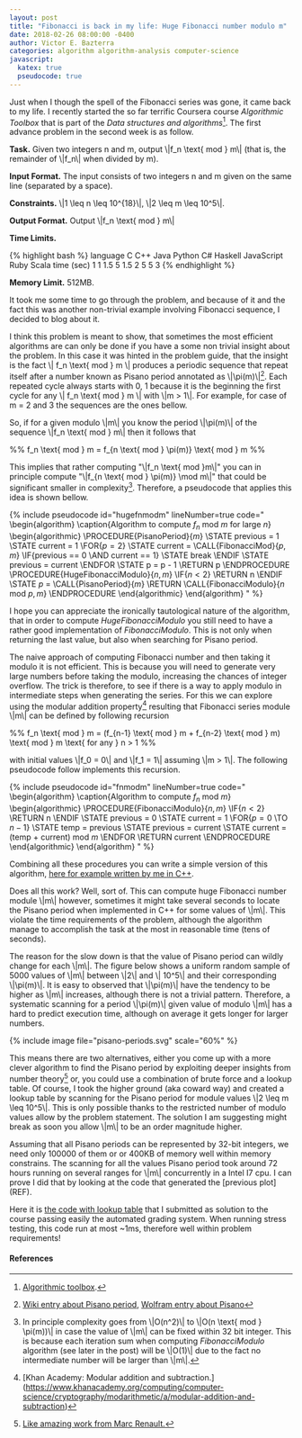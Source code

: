 ```yaml
---
layout: post
title: "Fibonacci is back in my life: Huge Fibonacci number modulo m"
date: 2018-02-26 08:00:00 -0400
author: Victor E. Bazterra
categories: algorithm algorithm-analysis computer-science
javascript:
  katex: true
  pseudocode: true
---
```


Just when I though the spell of the Fibonacci series was gone, it came back to my life. I recently started the so far terrific Coursera course *Algorithmic Toolbox* that is part of the *Data structures and algorithms*[^1]. The first advance problem in the second week is as follow.

**Task.** Given two integers n and m, output \\|f_n \text{ mod } m\\| (that is, the remainder of \\|f_n\\| when divided by m).

**Input Format.** The input consists of two integers n and m given on the same line (separated by a space).

**Constraints.** \\|1 \leq n \leq 10^{18}\\|, \\|2 \leq m \leq 10^5\\|.

**Output Format.** Output  \\|f_n \text{ mod } m\\|

**Time Limits.**

{% highlight bash %}
language   C  C++  Java  Python  C#   Haskell  JavaScript  Ruby  Scala
time (sec) 1  1    1.5   5       1.5  2        5           5     3
{% endhighlight %}

**Memory Limit.** 512MB.

It took me some time to go through the problem, and because of it and the fact this was another non-trivial example involving Fibonacci sequence, I decided to blog about it.

I think this problem is meant to show, that sometimes the most efficient algorithms are can only be done if you have a some non trivial insight about the problem. In this case it was hinted in the problem guide, that the insight is the fact \\| f_n \text{ mod } m \\| produces a periodic sequence that repeat itself after a number known as Pisano period annotated as \\|\pi(m)\\|[^2]. Each repeated cycle always starts with 0, 1 because it is the beginning the first cycle for any \\| f_n \text{ mod } m \\| with \\|m > 1\\|. For example, for case of m = 2 and 3 the sequences are the ones bellow.

So, if for a given modulo \\|m\\| you know the period \\|\pi(m)\\| of the sequence \\|f_n \text{ mod } m\\| then it follows that

<p>%%
f_n \text{ mod } m = f_{n \text{ mod } \pi(m)} \text{ mod } m
%%</p>

This implies that rather computing "\\|f_n \text{ mod }m\\|" you can in principle compute "\\|f_{n \text{ mod } \pi(m)} \mod m\\|" that could be significant smaller in complexity[^3]. Therefore, a pseudocode that applies this idea is shown bellow.

{% include pseudocode id="hugefnmodm" lineNumber=true code="
\begin{algorithm}
\caption{Algorithm to compute $f_n \text{ mod } m$ for large $n$}
\begin{algorithmic}
\PROCEDURE{PisanoPeriod}{$m$}
    \STATE previous = 1
    \STATE current = 1
    \FOR{$p = 2$}
        \STATE current = \CALL{FibonacciMod}{$p, m$}
        \IF{previous == 0 \AND current == 1}
          \STATE break
        \ENDIF
        \STATE previous = current
    \ENDFOR
    \STATE p = p - 1
    \RETURN p
\ENDPROCEDURE
\PROCEDURE{HugeFibonacciModulo}{$n,m$}
    \IF{$n < 2$}
        \RETURN n
    \ENDIF
    \STATE $p$ = \CALL{PisanoPeriod}{$m$}
    \RETURN \CALL{FibonacciModulo}{$n \text{ mod } p,m$}
\ENDPROCEDURE
\end{algorithmic}
\end{algorithm}
" %}

I hope you can appreciate the ironically tautological nature of the algorithm, that in order to compute *HugeFibonacciModulo* you still need to have a rather good implementation of *FibonacciModulo*. This is not only when returning the last value, but also when searching for Pisano period.

The naive approach of computing Fibonacci number and then taking it modulo it is not efficient. This is because you will need to generate very large numbers before taking the modulo, increasing the chances of integer overflow. The trick is therefore, to see if there is a way to apply modulo in intermediate steps when generating the series. For this we can explore using the modular addition property[^4] resulting that Fibonacci series module \\|m\\| can be defined by following recursion

<p>%%
f_n \text{ mod } m = (f_{n-1} \text{ mod } m + f_{n-2} \text{ mod } m) \text{ mod } m \text{   for any   } n > 1
%%</p>

with initial values \\|f_0 = 0\\| and \\|f_1 = 1\\| assuming \\|m > 1\\|. The following pseudocode follow implements this recursion.

{% include pseudocode id="fnmodm" lineNumber=true code="
\begin{algorithm}
\caption{Algorithm to compute $f_n \text{ mod } m$}
\begin{algorithmic}
\PROCEDURE{FibonacciModulo}{$n,m$}
    \IF{$n < 2$}
        \RETURN n
    \ENDIF
     \STATE previous = 0
     \STATE current  = 1
     \FOR{$p = 0$ \TO $n - 1$}
         \STATE temp = previous
         \STATE previous = current
         \STATE current = (temp + current) mod $m$
     \ENDFOR
     \RETURN current
\ENDPROCEDURE
\end{algorithmic}
\end{algorithm}
" %}

Combining all these procedures you can write a simple version of this algorithm, [here for example written by me in C++](https://github.com/baites/examples/blob/master/courses/data-structure-and-algorithms/algorithm-toolbox/week2/fibonacci_huge/fibonacci_huge_scan.cpp).

Does all this work? Well, sort of. This can compute huge Fibonacci number module \\|m\\| however, sometimes it might take several seconds to locate the Pisano period when implemented in C++ for some values of \\|m\\|. This violate the time requirements of the problem, although the algorithm manage to accomplish the task at the most in reasonable time (tens of seconds).

The reason for the slow down is that the value of Pisano period can wildly change for each \\|m\\|. The figure below shows a uniform random sample of 5000 values of \\|m\\| between \\|2\\| and \\| 10^5\\| and their corresponding \\|\pi(m)\\|. It is easy to observed that \\|\pi(m)\\| have the tendency to be higher as \\|m\\| increases, although there is not a trivial pattern. Therefore, a systematic scanning for a period \\|\pi(m)\\| given value of modulo \\|m\\| has a hard to predict execution time, although on average it gets longer for larger numbers.

{% include image file="pisano-periods.svg" scale="60%" %}

This means there are two alternatives, either you come up with a more clever algorithm to find the Pisano period by exploiting deeper insights from number theory[^5] or, you could use a combination of brute force and a lookup table. Of course, I took the higher ground (aka coward way) and created a lookup table by scanning for the Pisano period for module values \\|2 \leq m \leq 10^5\\|. This is only possible thanks to the restricted number of modulo values allow by the problem statement. The solution I am suggesting might break as soon you allow \\|m\\| to be an order magnitude higher.

Assuming that all Pisano periods can be represented by 32-bit integers, we need only 100000 of them or or 400KB of memory well within memory constrains. The scanning for all the values Pisano period took around 72 hours running on several ranges for \\|m\\| concurrently in a Intel I7 cpu. I can prove I did that by looking at the code that generated the [previous plot] (REF).

Here it is [the code with lookup table](https://github.com/baites/examples/blob/master/courses/data-structure-and-algorithms/algorithm-toolbox/week2/fibonacci_huge/fibonacci_huge_solution.cpp) that I submitted as solution to the course passing easily the automated grading system. When running stress testing, this code run at most ~1ms, therefore well within problem requirements!

#### References

[^1]: [Algorithmic toolbox](https://www.coursera.org/learn/algorithmic-toolbox/home/welcome).

[^2]: [Wiki entry about Pisano period](https://en.wikipedia.org/wiki/Pisano_period), [Wolfram entry about Pisano](http://mathworld.wolfram.com/PisanoPeriod.html)

[^3]: In principle complexity goes from \\|O(n^2)\\| to \\|O(n \text{ mod } \pi(m))\\| in case the value of \\|m\\| can be fixed within 32 bit integer. This is because each iteration sum when computing *FibonacciModulo* algorithm (see later in the post) will be \\|O(1)\\| due to the fact no intermediate number will be larger than \\|m\\|.

[^4]: [Khan Academy: Modular addition and subtraction.] (https://www.khanacademy.org/computing/computer-science/cryptography/modarithmetic/a/modular-addition-and-subtraction)

[^5]: [Like amazing work from Marc Renault.](http://webspace.ship.edu/msrenault/fibonacci/fib.htm)
